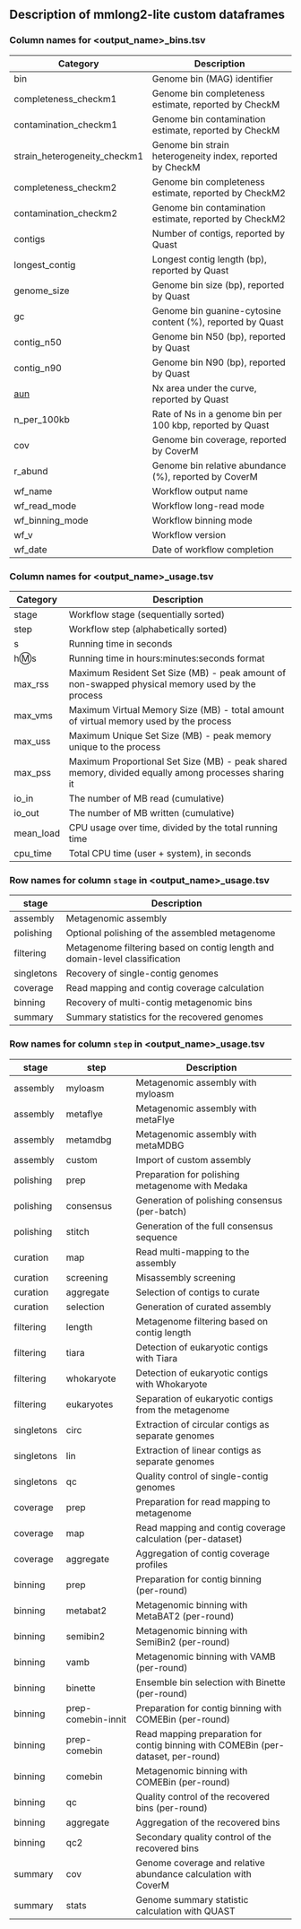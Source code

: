 ## Description of mmlong2-lite custom dataframes

### Column names for <output_name>_bins.tsv

| Category | Description |
| --- | --- |
| bin | Genome bin (MAG) identifier |
| completeness_checkm1 | Genome bin completeness estimate, reported by CheckM |
| contamination_checkm1 | Genome bin contamination estimate, reported by CheckM |
| strain_heterogeneity_checkm1 | Genome bin strain heterogeneity index, reported by CheckM |
| completeness_checkm2 | Genome bin completeness estimate, reported by CheckM2 |
| contamination_checkm2 | Genome bin contamination estimate, reported by CheckM2 |
| contigs | Number of contigs, reported by Quast |
| longest_contig | Longest contig length (bp), reported by Quast |
| genome_size | Genome bin size (bp), reported by Quast |
| gc | Genome bin guanine-cytosine content (%), reported by Quast |
| contig_n50 | Genome bin N50 (bp), reported by Quast |
| contig_n90 | Genome bin N90 (bp), reported by Quast |
| [aun](http://lh3.github.io/2020/04/08/a-new-metric-on-assembly-contiguity) | Nx area under the curve, reported by Quast |
| n_per_100kb | Rate of Ns in a genome bin per 100 kbp, reported by Quast |
| cov | Genome bin coverage, reported by CoverM |
| r_abund | Genome bin relative abundance (%), reported by CoverM |
| wf_name | Workflow output name |
| wf_read_mode | Workflow long-read mode |
| wf_binning_mode | Workflow binning mode |
| wf_v | Workflow version |
| wf_date | Date of workflow completion |


### Column names for <output_name>_usage.tsv

| Category | Description |
| --- | --- |
| stage | Workflow stage (sequentially sorted) |
| step | Workflow step (alphabetically sorted) |
| s | Running time in seconds |
| h:m:s | Running time in hours:minutes:seconds format |
| max_rss | Maximum Resident Set Size (MB) - peak amount of non-swapped physical memory used by the process |
| max_vms | Maximum Virtual Memory Size (MB) - total amount of virtual memory used by the process |
| max_uss | Maximum Unique Set Size (MB) - peak memory unique to the process |
| max_pss | Maximum Proportional Set Size (MB) - peak shared memory, divided equally among processes sharing it |
| io_in | The number of MB read (cumulative) |
| io_out | The number of MB written (cumulative) |
| mean_load | CPU usage over time, divided by the total running time |
| cpu_time | Total CPU time (user + system), in seconds |


### Row names for column `stage` in <output_name>_usage.tsv
| stage | Description |
| --- | --- |
| assembly | Metagenomic assembly |
| polishing | Optional polishing of the assembled metagenome |
| filtering | Metagenome filtering based on contig length and domain-level classification |
| singletons | Recovery of single-contig genomes |
| coverage | Read mapping and contig coverage calculation |
| binning | Recovery of multi-contig metagenomic bins |
| summary | Summary statistics for the recovered genomes |


### Row names for column `step` in <output_name>_usage.tsv
| stage | step | Description |
| --- | --- | --- |
| assembly | myloasm | Metagenomic assembly with myloasm |
| assembly | metaflye | Metagenomic assembly with metaFlye |
| assembly | metamdbg | Metagenomic assembly with metaMDBG |
| assembly | custom | Import of custom assembly |
| polishing | prep | Preparation for polishing metagenome with Medaka |
| polishing | consensus | Generation of polishing consensus (per-batch) |
| polishing | stitch | Generation of the full consensus sequence |
| curation | map | Read multi-mapping to the assembly |
| curation | screening | Misassembly screening |
| curation | aggregate | Selection of contigs to curate |
| curation | selection | Generation of curated assembly |
| filtering | length| Metagenome filtering based on contig length |
| filtering | tiara | Detection of eukaryotic contigs with Tiara |
| filtering | whokaryote | Detection of eukaryotic contigs with Whokaryote |
| filtering | eukaryotes | Separation of eukaryotic contigs from the metagenome |
| singletons | circ | Extraction of circular contigs as separate genomes |
| singletons | lin | Extraction of linear contigs as separate genomes |
| singletons | qc | Quality control of single-contig genomes |
| coverage | prep | Preparation for read mapping to metagenome |
| coverage | map | Read mapping and contig coverage calculation (per-dataset) |
| coverage | aggregate | Aggregation of contig coverage profiles |
| binning | prep | Preparation for contig binning (per-round) |
| binning | metabat2 | Metagenomic binning with MetaBAT2 (per-round) |
| binning | semibin2 | Metagenomic binning with SemiBin2 (per-round) |
| binning | vamb | Metagenomic binning with VAMB (per-round) |
| binning | binette | Ensemble bin selection with Binette (per-round) |
| binning | prep-comebin-innit | Preparation for contig binning with COMEBin (per-round) |
| binning | prep-comebin | Read mapping preparation for contig binning with COMEBin (per-dataset, per-round) |
| binning | comebin | Metagenomic binning with COMEBin (per-round) |
| binning | qc | Quality control of the recovered bins (per-round) |
| binning | aggregate | Aggregation of the recovered bins |
| binning | qc2 | Secondary quality control of the recovered bins |
| summary | cov | Genome coverage and relative abundance calculation with CoverM |
| summary | stats | Genome summary statistic calculation with QUAST |

[//]: # (Written by Mantas Sereika)
